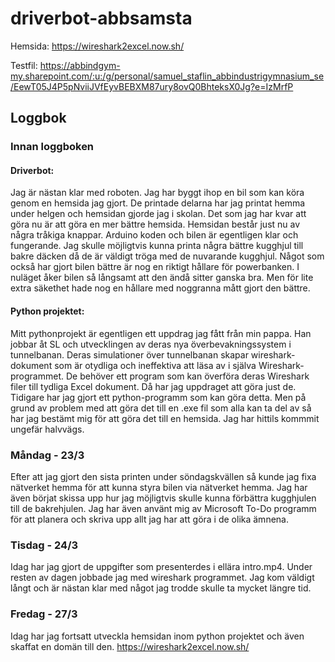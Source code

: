 # driverbot-abbsamsta

Hemsida:
https://wireshark2excel.now.sh/

Testfil:
https://abbindgym-my.sharepoint.com/:u:/g/personal/samuel_staflin_abbindustrigymnasium_se/EewT05J4P5pNviiJVfEyvBEBXM87ury8ovQ0BhteksX0Jg?e=IzMrfP

## Loggbok

### Innan loggboken
#### Driverbot:
Jag är nästan klar med roboten. Jag har byggt ihop en bil som kan köra genom en hemsida jag gjort. 
De printade delarna har jag printat hemma under helgen och hemsidan gjorde jag i skolan. 
Det som jag har kvar att göra nu är att göra en mer bättre hemsida. Hemsidan består just nu av några tråkiga knappar. 
Arduino koden och bilen är egentligen klar och fungerande. 
Jag skulle möjligtvis kunna printa några bättre kugghjul till bakre däcken då de är väldigt tröga med de nuvarande kugghjul.
Något som också har gjort bilen bättre är nog en riktigt hållare för powerbanken. 
I nuläget åker bilen så långsamt att den ändå sitter ganska bra. Men för lite extra säkethet hade nog en hållare med noggranna mått gjort den bättre.

#### Python projektet:
Mitt pythonprojekt är egentligen ett uppdrag jag fått från min pappa. Han jobbar åt SL och utvecklingen av deras nya överbevakningssystem i tunnelbanan. Deras simulationer över tunnelbanan skapar wireshark-dokument som är otydliga och ineffektiva att läsa av i själva Wireshark-programmet. De behöver ett program som kan överföra deras Wireshark filer till tydliga Excel dokument. Då har jag uppdraget att göra just de. Tidigare har jag gjort ett python-programm som kan göra detta. Men på grund av problem med att göra det till en .exe fil som alla kan ta del av så har jag bestämt mig för att göra det till en hemsida.
Jag har hittils kommmit ungefär halvvägs.

### Måndag - 23/3
Efter att jag gjort den sista printen under söndagskvällen så kunde jag fixa nätverket hemma för att kunna styra bilen via nätverket hemma. Jag har även börjat skissa upp hur jag möjligtvis skulle kunna förbättra kugghjulen till de bakrehjulen. Jag har även använt mig av Microsoft To-Do programm för att planera och skriva upp allt jag har att göra i de olika ämnena.

### Tisdag - 24/3
Idag har jag gjort de uppgifter som presenterdes i ellära intro.mp4. Under resten av dagen jobbade jag med wireshark programmet. Jag kom väldigt långt och är nästan klar med något jag trodde skulle ta mycket längre tid.

### Fredag - 27/3
Idag har jag fortsatt utveckla hemsidan inom python projektet och även skaffat en domän till den. https://wireshark2excel.now.sh/

